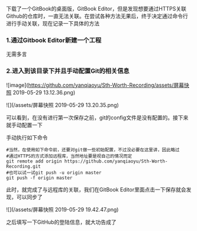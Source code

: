 下载了一个GitBook的桌面版，GitBook Editor，但是发现想要通过HTTPS关联Github的仓库时，一直无法关联。在尝试各种方法无果后，终于决定通过命令行进行手动关联，现在记录一下具体的方法

### 1.通过Gitbook Editor新建一个工程

无需多言

### 2.进入到该目录下并且手动配置Git的相关信息

![image](https://github.com/yanqiaoyu/Sth-Worth-Recording/assets/屏幕快照 2019-05-29 13.12.36.png)

![](/assets/屏幕快照 2019-05-29 13.20.35.png)

可以看到，在没有进行第一次保存之前，git的config文件是没有配置的。接下来就手动配置一下

手动执行如下命令

```
#当然，在使用如下命令前，还要对git做一些初始配置，不过没必要在这里讲，因此略过
#通过HTTPS的方式添加远程库，当然地址要是视自己的情况而定
git remote add origin https://github.com/yanqiaoyu/Sth-Worth-Recording.git
#也可以试一试git push -u origin master
git push -f origin master
```

此时，就完成了与远程库的关联，我们在GitBook Editor里面点击一下保存就会发现，可以同步了

![](/assets/屏幕快照 2019-05-29 19.42.47.png)

之后填写一下GitHub的登陆信息，就大功告成了

